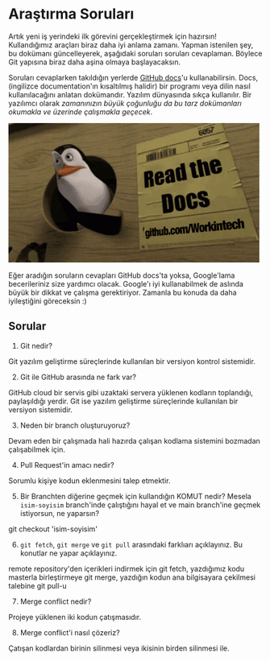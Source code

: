 # Araştırma Soruları

Artık yeni iş yerindeki ilk görevini gerçekleştirmek için hazırsın! Kullandığımız araçları biraz daha iyi anlama zamanı. Yapman istenilen şey, bu dokümanı güncelleyerek, aşağıdaki soruları soruları cevaplaman. Böylece Git yapısına biraz daha aşina olmaya başlayacaksın.

Soruları cevaplarken takıldığın yerlerde [GitHub docs](https://docs.github.com/en)'u kullanabilirsin. Docs, (ingilizce documentation'ın kısaltılmış halidir) bir programı veya dilin nasıl kullanılacağını anlatan dokümandır. Yazılım dünyasında sıkça kullanılır. Bir yazılımcı olarak _zamanınızın büyük çoğunluğu da bu tarz dokümanları okumakla ve üzerinde çalışmakla geçecek_.

![READ THE DOCS](https://github.com/Workintech/FSWeb-S1G1-Projesi-Web-Development-Projesi-icin-Git/blob/main/read-the-docs-wit.gif?raw=true)

Eğer aradığın soruların cevapları GitHub docs'ta yoksa, Google'lama becerileriniz size yardımcı olacak. Google'ı iyi kullanabilmek de aslında büyük bir dikkat ve çalışma gerektiriyor. Zamanla bu konuda da daha iyileştiğini göreceksin :)

## Sorular

1. Git nedir?

Git yazılım geliştirme süreçlerinde kullanılan bir versiyon kontrol sistemidir.

2. Git ile GitHub arasında ne fark var?

GitHub cloud bir servis gibi uzaktaki servera yüklenen kodların toplandığı, paylaşıldığı yerdir. Git ise yazılım geliştirme süreçlerinde kullanılan bir versiyon sistemidir.

3. Neden bir branch oluşturuyoruz?

Devam eden bir çalışmada hali hazırda çalışan kodlama sistemini bozmadan çalışabilmek için.

4. Pull Request'in amacı nedir?

Sorumlu kişiye kodun eklenmesini talep etmektir.

5. Bir Branchten diğerine geçmek için kullandığın KOMUT nedir? Mesela `isim-soyisim` branch'inde çalıştığını hayal et ve main branch'ine geçmek istiyorsun, ne yaparsın?

git checkout 'isim-soyisim'

6. `git fetch`, `git merge` ve `git pull` arasındaki farklıarı açıklayınız. Bu konutlar ne yapar açıklayınız.

remote repository'den içerikleri indirmek için git fetch, yazdığımız kodu masterla birleştirmeye git merge, 
yazdığın kodun ana bilgisayara çekilmesi talebine git pull-u

7. Merge conflict nedir?

Projeye yüklenen iki kodun çatışmasıdır.

8. Merge conflict'i nasıl çözeriz?

Çatışan kodlardan birinin silinmesi veya ikisinin birden silinmesi ile.